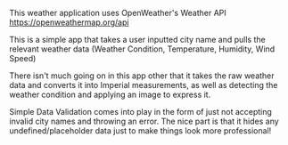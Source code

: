 This weather application uses OpenWeather's Weather API https://openweathermap.org/api

This is a simple app that takes a user inputted city name and pulls the relevant weather data (Weather Condition, Temperature, Humidity, Wind Speed)

There isn't much going on in this app other that it takes the raw weather data and converts it into Imperial measurements, as well as detecting the weather condition and applying an image to express it.

Simple Data Validation comes into play in the form of just not accepting invalid city names and throwing an error. The nice part is that it hides any undefined/placeholder data just to make things look more professional!

